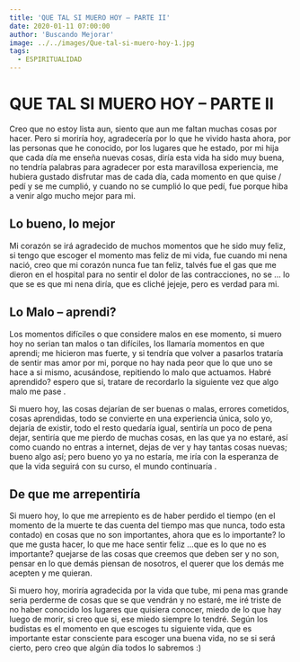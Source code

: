 ```yaml
---
title: 'QUE TAL SI MUERO HOY – PARTE II'
date: 2020-01-11 07:00:00
author: 'Buscando Mejorar'
image: ../../images/Que-tal-si-muero-hoy-1.jpg
tags:
  - ESPIRITUALIDAD
---
```


# QUE TAL SI MUERO HOY – PARTE II

Creo que no estoy lista aun, siento que aun me faltan muchas cosas por hacer. Pero si moriría hoy, agradecería por lo que he vivido hasta ahora, por las personas que he conocido, por los lugares que he estado, por mi hija que cada día me enseña nuevas cosas, diría esta vida ha sido muy buena, no tendría palabras para agradecer por esta maravillosa experiencia, me hubiera gustado disfrutar mas de cada día, cada momento en que quise / pedí y se me cumplió, y cuando no se cumplió lo que pedí, fue porque hiba a venir algo mucho mejor para mi.

## Lo bueno, lo mejor

Mi corazón se irá agradecido de muchos momentos que he sido muy feliz, si tengo que escoger el momento mas feliz de mi vida, fue cuando mi nena nació, creo que mi corazón nunca fue tan feliz, talvés fue el gas que me dieron en el hospital para no sentir el dolor de las contracciones, no se … lo que se es que mi nena diría, que es cliché jejeje, pero es verdad para mi.

## Lo Malo – aprendi?

Los momentos difíciles o que considere malos en ese momento, si muero hoy no serian tan malos o tan difíciles, los llamaría momentos en que aprendi; me hicieron mas fuerte, y si tendría que volver a pasarlos trataría de sentir mas amor por mi, porque no hay nada peor que lo que uno se hace a si mismo, acusándose, repitiendo lo malo que actuamos. Habré aprendido? espero que si, tratare de recordarlo la siguiente vez que algo malo me pase .

Si muero hoy, las cosas dejarían de ser buenas o malas, errores cometidos, cosas aprendidas, todo se convierte en una experiencia única, solo yo, dejaría de existir, todo el resto quedaría igual, sentiría un poco de pena dejar, sentiría que me pierdo de muchas cosas, en las que ya no estaré, así como cuando no entras a internet, dejas de ver y hay tantas cosas nuevas; bueno algo así; pero bueno yo ya no estaría, me iría con la esperanza de que la vida seguirá con su curso, el mundo continuaría .

## De que me arrepentiría

Si muero hoy, lo que me arrepiento es de haber perdido el tiempo (en el momento de la muerte te das cuenta del tiempo mas que nunca, todo esta contado) en cosas que no son importantes, ahora que es lo importante? lo que me gusta hacer, lo que me hace sentir feliz …que es lo que no es importante? quejarse de las cosas que creemos que deben ser y no son, pensar en lo que demás piensan de nosotros, el querer que los demás me acepten y me quieran.

Si muero hoy, moriría agradecida por la vida que tube, mi pena mas grande seria perderme de cosas que se que vendrán y no estaré, me iré triste de no haber conocido los lugares que quisiera conocer, miedo de lo que hay luego de morir, si creo que si, ese miedo siempre lo tendré. Según los budistas es el momento en que escoges tu siguiente vida, que es importante estar consciente para escoger una buena vida, no se si será cierto, pero creo que algún día todos lo sabremos  :)